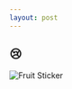 ```yaml
---
layout: post
---
```

## 😢

![Fruit Sticker](https://cdn.rawgit.com/Ryan-Sheehan/bad-design-presentation/5878fc03/images/fruit_sticker.jpg)

